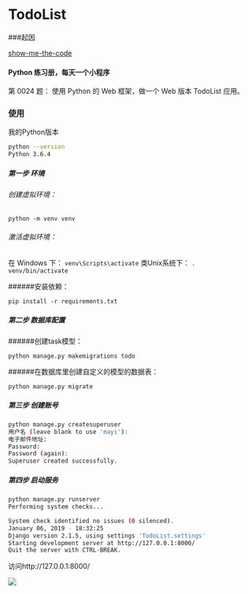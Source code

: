 
# TodoList

###起因

[show-me-the-code](https://github.com/Yixiaohan/show-me-the-code)

#### Python 练习册，每天一个小程序

第 0024 题： 使用 Python 的 Web 框架，做一个 Web 版本 TodoList 应用。



### 使用

我的Python版本

```bash
python --version
Python 3.6.4
```

##### 第一步 环境

###### 创建虚拟环境：
`python -m venv venv`

###### 激活虚拟环境：
在 Windows 下：
`venv\Scripts\activate`
类Unix系统下：
`. venv/bin/activate`

######安装依赖：

`pip install -r requirements.txt`

##### 第二步 数据库配置

######创建task模型：

`python manage.py makemigrations todo`

######在数据库里创建自定义的模型的数据表：

`python manage.py migrate`

##### 第三步 创建账号

```bash
python manage.py createsuperuser
用户名 (leave blank to use 'mayi'):
电子邮件地址:
Password:
Password (again):
Superuser created successfully.
```

##### 第四步 启动服务

```bash
python manage.py runserver
Performing system checks...

System check identified no issues (0 silenced).
January 06, 2019 - 18:32:25
Django version 2.1.5, using settings 'TodoList.settings'
Starting development server at http://127.0.0.1:8000/
Quit the server with CTRL-BREAK.
```



访问http://127.0.0.1:8000/

![](https://i.imgur.com/G70mG2n.png)